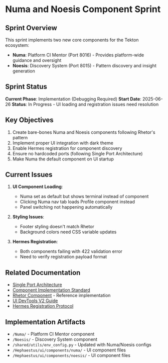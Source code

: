 # Numa and Noesis Component Sprint

## Sprint Overview

This sprint implements two new core components for the Tekton ecosystem:
- **Numa**: Platform CI Mentor (Port 8016) - Provides platform-wide guidance and oversight
- **Noesis**: Discovery System (Port 8015) - Pattern discovery and insight generation

## Sprint Status

**Current Phase**: Implementation (Debugging Required)
**Start Date**: 2025-06-26
**Status**: In Progress - UI loading and registration issues need resolution

## Key Objectives

1. Create bare-bones Numa and Noesis components following Rhetor's pattern
2. Implement proper UI integration with dark theme
3. Enable Hermes registration for component discovery
4. Ensure no hardcoded ports (following Single Port Architecture)
5. Make Numa the default component on UI startup

## Current Issues

1. **UI Component Loading**:
   - Numa set as default but shows terminal instead of component
   - Clicking Numa nav tab loads Profile component instead
   - Panel switching not happening automatically

2. **Styling Issues**:
   - Footer styling doesn't match Rhetor
   - Background colors need CSS variable updates

3. **Hermes Registration**:
   - Both components failing with 422 validation error
   - Need to verify registration payload format

## Related Documentation

- [Single Port Architecture](/MetaData/TektonDocumentation/Architecture/SinglePort/)
- [Component Implementation Standard](/MetaData/UI/ComponentImplementationStandard.md)
- [Rhetor Component](/Rhetor/) - Reference implementation
- [UI DevTools V2 Guide](/MetaData/TektonDocumentation/Guides/UIDevToolsV2/)
- [Hermes Registration Protocol](/Hermes/README.md)

## Implementation Artifacts

- `/Numa/` - Platform CI Mentor component
- `/Noesis/` - Discovery System component
- `/shared/utils/env_config.py` - Updated with Numa/Noesis configs
- `/Hephaestus/ui/components/numa/` - UI component files
- `/Hephaestus/ui/components/noesis/` - UI component files
